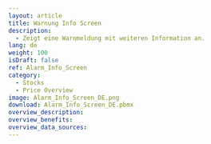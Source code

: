 ```yaml
---
layout: article
title: Warnung Info Screen
description: 
  - Zeigt eine Warnmeldung mit weiteren Information an.
lang: de
weight: 100
isDraft: false
ref: Alarm_Info_Screen
category:
  - Stocks
  - Price Overview
image: Alarm_Info_Screen_DE.png
download: Alarm_Info_Screen_DE.pbmx
overview_description:
overview_benefits:
overview_data_sources:
---
```

